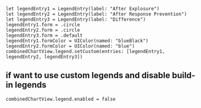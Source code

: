     let legendEntry1 = LegendEntry(label: "After Explosure")
    let legendEntry2 = LegendEntry(label: "After Response Prevention")
    let legendEntry3 = LegendEntry(label: "Difference")
    legendEntry1.form = .circle
    legendEntry2.form = .circle
    legendEntry3.form = .default
    legendEntry1.formColor = UIColor(named: "blueBlack")
    legendEntry2.formColor = UIColor(named: "blue")
    combinedChartView.legend.setCustom(entries: [legendEntry1, legendEntry2, legendEntry3])
    
    
## if want to use custom legends and disable build-in legends
    combinedChartView.legend.enabled = false
